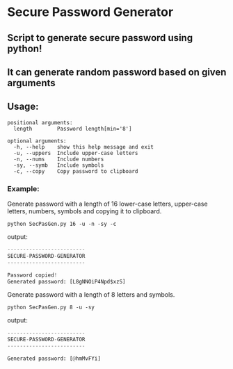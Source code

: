 
# Secure Password Generator

## Script to generate secure password using python!

## It can generate random password based on given arguments
## Usage:
```usage
positional arguments:
  length        Password length[min='8']

optional arguments:
  -h, --help    show this help message and exit
  -u, --uppers  Include upper-case letters
  -n, --nums    Include numbers
  -sy, --symb   Include symbols
  -c, --copy    Copy password to clipboard
```

### Example:
Generate password with a length of 16 lower-case letters, upper-case letters, numbers, symbols and copying it to clipboard.

`python SecPasGen.py 16 -u -n -sy -c`

output:
```python
-------------------------
SECURE-PASSWORD-GENERATOR
-------------------------

Password copied!
Generated password: [L8gNNOiP4Npd$xzS]
```
Generate password with a length of 8 letters and symbols.

`python SecPasGen.py 8 -u -sy`

output:
```python
-------------------------
SECURE-PASSWORD-GENERATOR
-------------------------

Generated password: [@hmMvFYi]
```